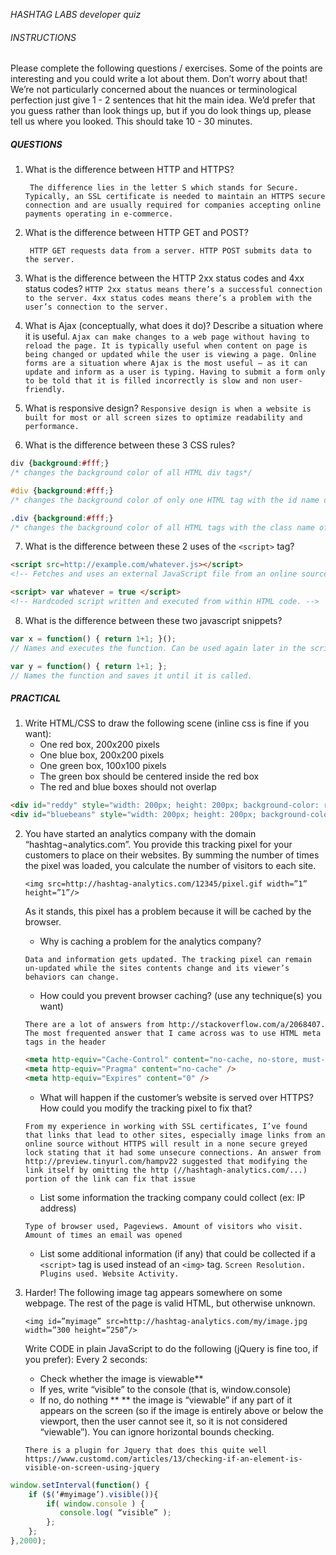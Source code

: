 *HASHTAG LABS developer quiz*

###### INSTRUCTIONS
Please complete the following questions / exercises. Some of the points are interesting and you could write a lot about them. Don’t worry about that! We’re not particularly concerned about the nuances or terminological perfection just give 1 - 2 sentences that hit the main idea. We’d prefer that you guess rather than look things up, but if you do look things up, please tell us where you looked. This should take 10 - 30 minutes.

##### QUESTIONS

1. What is the difference between HTTP and HTTPS?

    ``` The difference lies in the letter S which stands for Secure. Typically, an SSL certificate is needed to maintain an HTTPS secure connection and are usually required for companies accepting online payments operating in e-commerce.```
2. What is the difference between HTTP GET and POST?

    ``` HTTP GET requests data from a server. HTTP POST submits data to the server.```
3. What is the difference between the HTTP 2xx status codes and 4xx status codes?
    ``` HTTP 2xx status means there’s a successful connection to the server. 4xx status codes means there’s a problem with the user’s connection to the server. ```
4. What is Ajax (conceptually, what does it do)? Describe a situation where it is useful.
    ``` Ajax can make changes to a web page without having to reload the page. It is typically useful when content on page is being changed or updated while the user is viewing a page. Online forms are a situation where Ajax is the most useful – as it can update and inform as a user is typing. Having to submit a form only to be told that it is filled incorrectly is slow and non user-friendly. ```
5. What is responsive design?
    ``` Responsive design is when a website is built for most or all screen sizes to optimize readability and performance. ```
6. What is the difference between these 3 CSS rules?
```css
div {background:#fff;}
/* changes the background color of all HTML div tags*/
```
```css
#div {background:#fff;}
/* changes the background color of only one HTML tag with the id name of div.*/
```
```css
.div {background:#fff;}
/* changes the background color of all HTML tags with the class name of div.  */
```

7. What is the difference between these 2 uses of the ```<script>``` tag?
```html
<script src=http://example.com/whatever.js></script>
<!-- Fetches and uses an external JavaScript file from an online source -->
```
```html
<script> var whatever = true </script>
<!-- Hardcoded script written and executed from within HTML code. -->
```
8. What is the difference between these two javascript snippets?
```javascript
var x = function() { return 1+1; }();
// Names and executes the function. Can be used again later in the script.
```
```javascript
var y = function() { return 1+1; };
// Names the function and saves it until it is called.
```

##### PRACTICAL
1. Write HTML/CSS to draw the following scene (inline css is fine if you want):
    * One red box, 200x200 pixels
    * One blue box, 200x200 pixels
    * One green box, 100x100 pixels
    * The green box should be centered inside the red box
    * The red and blue boxes should not overlap
```html
<div id="reddy" style="width: 200px; height: 200px; background-color: red; position: relative;"><div id="greeny" style="width: 100px; height: 100px; background-color: green; left: 50px; top: 50px; position: relative;"></div></div>
<div id="bluebeans" style="width: 200px; height: 200px; background-color: blue;"></div>
```
2. You have started an analytics company with the domain “hashtag¬analytics.com”. You provide this tracking pixel for your customers to place on their websites. By summing the number of times the pixel was loaded, you calculate the number of visitors to each site.

    ```<img src=http://hashtag-analytics.com/12345/pixel.gif width=”1” height=”1”/>```

    As it stands, this pixel has a problem because it will be cached by the browser.
    * Why is caching a problem for the analytics company?

    ``` Data and information gets updated. The tracking pixel can remain un-updated while the sites contents change and its viewer’s behaviors can change. ```
    * How could you prevent browser caching? (use any technique(s) you want)

    ``` There are a lot of answers from http://stackoverflow.com/a/2068407. The most frequented answer that I came across was to use HTML meta tags in the header ```
	```html
    <meta http-equiv="Cache-Control" content="no-cache, no-store, must-revalidate" />
	<meta http-equiv="Pragma" content="no-cache" />
	<meta http-equiv="Expires" content="0" />
    ```
    * What will happen if the customer’s website is served over HTTPS? How could you modify the tracking pixel to fix that?

    ``` From my experience in working with SSL certificates, I’ve found that links that lead to other sites, especially image links from an online source without HTTPS will result in a none secure greyed lock stating that it had some unsecure connections. An answer from http://preview.tinyurl.com/hampv22 suggested that modifying the link itself by omitting the http (//hashtagh-analytics.com/...) portion of the link can fix that issue ```
    * List some information the tracking company could collect (ex: IP address)

    ``` Type of browser used, Pageviews. Amount of visitors who visit. Amount of times an email was opened ```
    * List some additional information (if any) that could be collected if a ```<script>``` tag is used instead of an ```<img>``` tag.
    ``` Screen Resolution. Plugins used. Website Activity. ```

3. Harder! The following image tag appears somewhere on some webpage. The rest of the page is valid HTML, but otherwise unknown.

    ```<img id=”myimage” src=http://hashtag-analytics.com/my/image.jpg width=”300 height=”250”/>```

    Write CODE in plain JavaScript to do the following (jQuery is fine too, if you prefer):
Every 2 seconds:
    * Check whether the image is viewable**
    * If yes, write “visible” to the console (that is, window.console)
    * If no, do nothing **
** the image is “viewable” if any part of it appears on the screen (so if the image is entirely above or below the viewport, then the user cannot see it, so it is not considered “viewable”). You can ignore horizontal bounds checking.

    ```
    There is a plugin for Jquery that does this quite well
    https://www.customd.com/articles/13/checking-if-an-element-is-visible-on-screen-using-jquery
    ```
```javascript
window.setInterval(function() {
    if ($(‘#myimage’).visible()){
        if( window.console ) {
    	   console.log( “visible” );
        };
    };
},2000);
```
